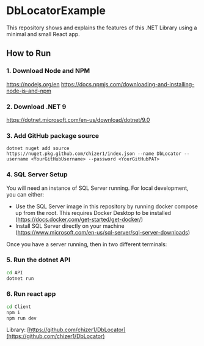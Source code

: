 # DbLocatorExample

This repository shows and explains the features of this .NET Library using a minimal and small React app.

## How to Run

### 1. Download Node and NPM
https://nodejs.org/en
https://docs.npmjs.com/downloading-and-installing-node-js-and-npm

### 2. Download .NET 9
https://dotnet.microsoft.com/en-us/download/dotnet/9.0

### 3. Add GitHub package source 
`dotnet nuget add source https://nuget.pkg.github.com/chizer1/index.json --name DbLocator --username <YourGitHubUsername> --password <YourGitHubPAT>`

### 4. SQL Server Setup
You will need an instance of SQL Server running. For local development, you can either:

- Use the SQL Server image in this repository by running docker compose up from the root. This requires Docker Desktop to be installed (https://docs.docker.com/get-started/get-docker/)
- Install SQL Server directly on your machine (https://www.microsoft.com/en-us/sql-server/sql-server-downloads)

Once you have a server running, then in two different terminals:

### 5. Run the dotnet API 
```sh
cd API
dotnet run
```

### 6. Run react app
```sh
cd Client
npm i
npm run dev
```

Library: [https://github.com/chizer1/DbLocator](https://github.com/chizer1/DbLocator)
